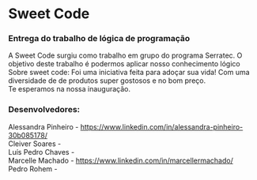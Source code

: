# Sweet Code
### Entrega do trabalho de lógica de programação
A Sweet Code surgiu como trabalho em grupo do programa Serratec. O objetivo deste trabalho é podermos aplicar nosso conhecimento lógico
<br/> Sobre sweet code: Foi uma iniciativa feita para adoçar sua vida! Com uma diversidade de de produtos super gostosos e no bom preço.
<br/> Te esperamos na nossa inauguração.
### Desenvolvedores:
Alessandra Pinheiro - https://www.linkedin.com/in/alessandra-pinheiro-30b085178/
<br/>Cleiver Soares - 
<br/>Luís Pedro Chaves - 
<br/>Marcelle Machado - https://www.linkedin.com/in/marcellermachado/
<br/>Pedro Rohem - 
